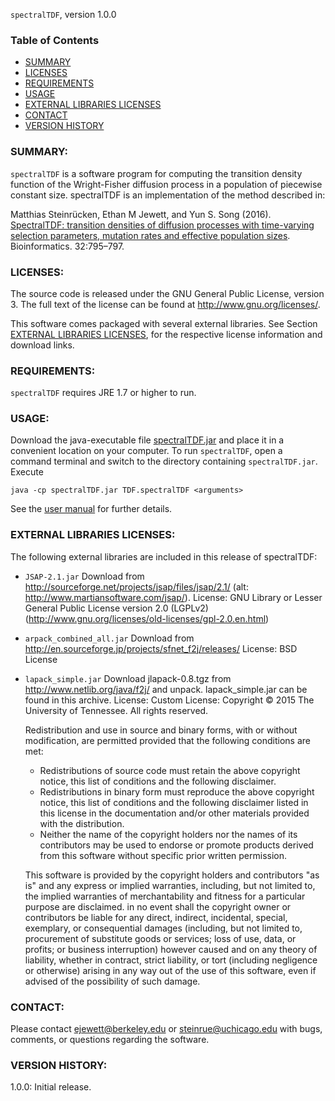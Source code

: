 `spectralTDF`, version 1.0.0

### Table of Contents
* [SUMMARY](#SUMMARY)
* [LICENSES](#LICENSES)
* [REQUIREMENTS](#REQUIREMENTS)
* [USAGE](#USAGE)
* [EXTERNAL LIBRARIES LICENSES](#EXTERNAL-LIBRARIES-LICENSES)
* [CONTACT](#CONTACT)
* [VERSION HISTORY](#VERSION-HISTORY)


### SUMMARY:

`spectralTDF` is a software program for computing the transition density function of the Wright-Fisher diffusion process in a population of piecewise constant size. spectralTDF is an implementation of the method described in:

Matthias Steinrücken, Ethan M Jewett, and Yun S. Song (2016). [SpectralTDF: transition densities of diffusion processes with time-varying selection parameters, mutation rates and effective population sizes](https://doi.org/10.1093/bioinformatics/btv627). Bioinformatics. 32:795–797.



### LICENSES:

The source code is released under the GNU General Public License, version 3.  The full text of the license can be found at http://www.gnu.org/licenses/.

This software comes packaged with several external libraries. See Section [EXTERNAL LIBRARIES LICENSES](#EXTERNAL-LIBRARIES-LICENSES), for the respective license information and download links.


### REQUIREMENTS:

`spectralTDF` requires JRE 1.7 or higher to run.


### USAGE:

Download the java-executable file [spectralTDF.jar](https://github.com/popgenmethods/spectralTDF/raw/main/spectralTDF.jar) and place it in a convenient location on your computer.  To run `spectralTDF`, open a command terminal and switch to the directory containing `spectralTDF.jar`. Execute

```
java -cp spectralTDF.jar TDF.spectralTDF <arguments>
```

See the [user manual](https://github.com/popgenmethods/spectralTDF/raw/main/SpectralTDFuserManual.pdf) for further details.



### EXTERNAL LIBRARIES LICENSES:

The following external libraries are included in this release of spectralTDF:


- `JSAP-2.1.jar`
	Download from http://sourceforge.net/projects/jsap/files/jsap/2.1/ (alt: http://www.martiansoftware.com/jsap/).
	License: GNU Library or Lesser General Public License version 2.0 (LGPLv2) (http://www.gnu.org/licenses/old-licenses/gpl-2.0.en.html)

- `arpack_combined_all.jar`
	Download from http://en.sourceforge.jp/projects/sfnet_f2j/releases/
	License: BSD License

- `lapack_simple.jar`
	Download jlapack-0.8.tgz from http://www.netlib.org/java/f2j/ and unpack. lapack_simple.jar can be found in this archive.
	License: Custom License:
	Copyright © 2015 The University of Tennessee. All rights reserved.

	Redistribution and use in source and binary forms, with or without modification, are permitted provided that the following conditions are met: 
	- Redistributions of source code must retain the above copyright notice, this list of conditions and the following disclaimer. 
	- Redistributions in binary form must reproduce the above copyright notice, this list of conditions and the following disclaimer listed in this license in the documentation and/or other materials provided with the distribution. 
	- Neither the name of the copyright holders nor the names of its contributors may be used to endorse or promote products derived from this software without specific prior written permission.

	This software is provided by the copyright holders and contributors "as is" and any express or implied warranties, including, but not limited to, the implied warranties of merchantability and fitness for a particular purpose are disclaimed. in no event shall the copyright owner or contributors be liable for any direct, indirect, incidental, special, exemplary, or consequential damages (including, but not limited to, procurement of substitute goods or services; loss of use, data, or profits; or business interruption) however caused and on any theory of liability, whether in contract, strict liability, or tort (including negligence or otherwise) arising in any way out of the use of this software, even if advised of the possibility of such damage.


### CONTACT:

Please contact ejewett@berkeley.edu or steinrue@uchicago.edu with bugs, comments, or questions regarding the software.


### VERSION HISTORY:

1.0.0: Initial release.